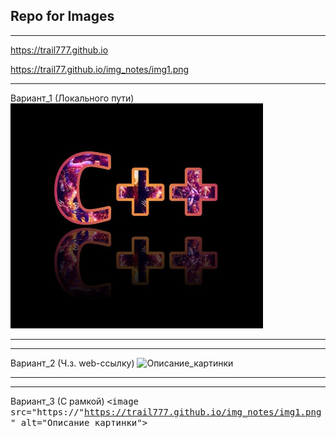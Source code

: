 
## Repo for Images


------

https://trail777.github.io

https://trail77.github.io/img_notes/img1.png

------

Вариант_1 (Локального пути)
![Описание_картинки](img_notes/img1.png "Подпись под картинкой 1")


-----------------
-----------------

Вариант_2 (Ч.з. web-ссылку)
![Описание_картинки](https://trail777.github.io/img_notes/img2.png "Подпись под картинкой 2")

----------
----------

Вариант_3 (С рамкой)
<kbd>
<image src="https://"https://trail777.github.io/img_notes/img1.png" alt="Описание картинки">
</kbd>
